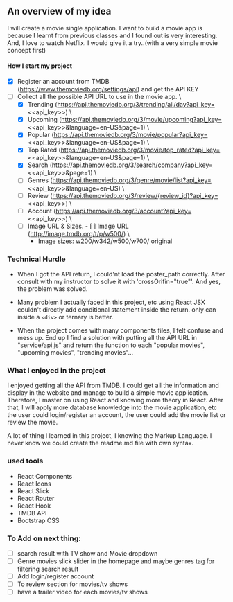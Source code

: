 ## An overview of my idea

I will create a movie single application. I want to build a movie app is because I learnt from previous classes and I found out is very interesting. And, I love to watch Netflix. I would give it a try..(with a very simple movie concept first)

#### How I start my project

-   [x] Register an account from TMDB (https://www.themoviedb.org/settings/api) and get the API KEY
-   [ ] Collect all the possible API URL to use in the movie app. \
    -   [x] Trending (https://api.themoviedb.org/3/trending/all/day?api_key=<<api_key>>) \
    -   [x] Upcoming (https://api.themoviedb.org/3/movie/upcoming?api_key=<<api_key>>&language=en-US&page=1) \
    -   [x] Popular (https://api.themoviedb.org/3/movie/popular?api_key=<<api_key>>&language=en-US&page=1) \
    -   [x] Top Rated (https://api.themoviedb.org/3/movie/top_rated?api_key=<<api_key>>&language=en-US&page=1) \
    -   [x] Search (https://api.themoviedb.org/3/search/company?api_key=<<api_key>>&page=1) \
    -   [ ] Genres (https://api.themoviedb.org/3/genre/movie/list?api_key=<<api_key>>&language=en-US) \
    -   [ ] Review (https://api.themoviedb.org/3/review/{review_id}?api_key=<<api_key>>) \
    -   [ ] Account (https://api.themoviedb.org/3/account?api_key=<<api_key>>) \
    -   [ ] Image URL & Sizes. - [ ] Image URL (http://image.tmdb.org/t/p/w500/) \
        *   Image sizes: w200/w342/w500/w700/ original

### Technical Hurdle

-   When I got the API return, I could'nt load the poster_path correctly. After consult with my instructor to solve it with 'crossOrifin="true"'. And yes, the problem was solved.
-   Many problem I actually faced in this project, etc using React JSX couldn't directly add conditional statement inside the return. only can inside a `<div>` or ternary is better.

-   When the project comes with many components files, I felt confuse and mess up. End up I find a solution with putting all the API URL in "service/api.js" and return the function to each "popular movies", "upcoming movies", "trending movies"...

### What I enjoyed in the project

I enjoyed getting all the API from TMDB. I could get all the information and display in the website and manage to build a simple movie application. Therefore, I master on using React and knowing more theory in React. After that, I will apply more database knowledge into the movie application, etc the user could login/register an account, the user could add the movie list or review the movie.

A lot of thing I learned in this project, I knowing the Markup Language. I never know we could create the readme.md file with own syntax.

### used tools

-   React Components
-   React Icons
-   React Slick
-   React Router
-   React Hook
-   TMDB API
-   Bootstrap CSS

### To Add on next thing:

-   [ ] search result with TV show and Movie dropdown
-   [ ] Genre movies slick slider in the homepage and maybe genres tag for filtering search result
-   [ ] Add login/register account
-   [ ] To review section for movies/tv shows
-   [ ] have a trailer video for each movies/tv shows

